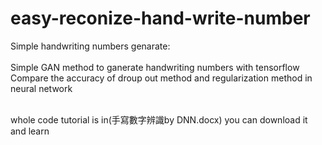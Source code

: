 # easy-reconize-hand-write-number
Simple handwriting numbers genarate:
<br>
<br>Simple GAN method to ganerate handwriting numbers with tensorflow
<br>Compare the accuracy of droup out method and regularization method in neural network

<br>whole code tutorial is in(手寫數字辨識by DNN.docx) you can download it and learn
